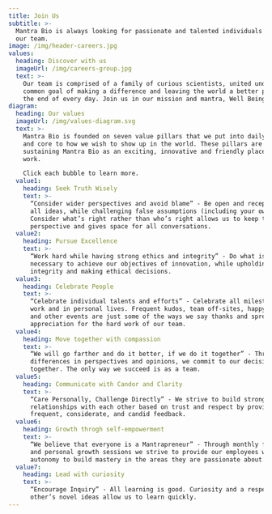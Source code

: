 ```yaml
---
title: Join Us
subtitle: >-
  Mantra Bio is always looking for passionate and talented individuals to join
  our team. 
image: /img/header-careers.jpg
values:
  heading: Discover with us
  imageUrl: /img/careers-group.jpg
  text: >-
    Our team is comprised of a family of curious scientists, united under the
    common goal of making a difference and leaving the world a better place at
    the end of every day. Join us in our mission and mantra, Well Being for All.
diagram:
  heading: Our values
  imageUrl: /img/values-diagram.svg
  text: >-
    Mantra Bio is founded on seven value pillars that we put into daily practice
    and core to how we wish to show up in the world. These pillars are key to
    sustaining Mantra Bio as an exciting, innovative and friendly place of
    work. 

    Click each bubble to learn more. 
  value1:
    heading: Seek Truth Wisely
    text: >-
      “Consider wider perspectives and avoid blame” - Be open and receptive to
      all ideas, while challenging false assumptions (including your own).
      Consider what’s right rather than who’s right allows us to keep things in
      perspective and gives space for all conversations. 
  value2:
    heading: Pursue Excellence
    text: >-
      “Work hard while having strong ethics and integrity” - Do what is
      necessary to achieve our objectives of innovation, while upholding
      integrity and making ethical decisions.
  value3:
    heading: Celebrate People
    text: >-
      “Celebrate individual talents and efforts” - Celebrate all milestones, at
      work and in personal lives. Frequent kudos, team off-sites, happy hours,
      and other events are just some of the ways we say thanks and spread
      appreciation for the hard work of our team.
  value4:
    heading: Move together with compassion
    text: >-
      “We will go farther and do it better, if we do it together” - Through
      differences in perspectives and opinions, we commit to our decisions
      together. The only way we succeed is as a team.
  value5:
    heading: Communicate with Candor and Clarity
    text: >-
      “Care Personally, Challenge Directly” - We strive to build strong
      relationships with each other based on trust and respect by providing
      frequent, considerate, and candid feedback.
  value6:
    heading: Growth throgh self-empowerment
    text: >-
      “We believe that everyone is a Mantrapreneur” - Through monthly feedback
      and personal growth sessions we strive to provide our employees with the
      autonomy to build mastery in the areas they are passionate about.
  value7:
    heading: Lead with curiosity
    text: >-
      “Encourage Inquiry” - All learning is good. Curiosity and a respect for
      other’s novel ideas allow us to learn quickly.
---
```


